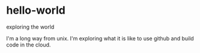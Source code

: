# hello-world
exploring the world

I'm a long way from unix.  I'm exploring what it is like to use github and build code in the cloud.
